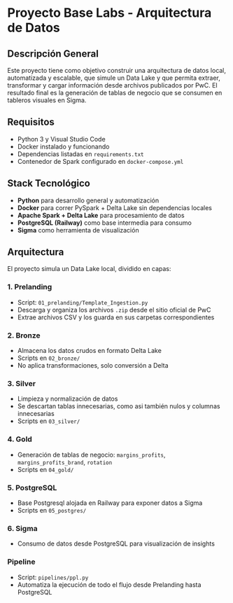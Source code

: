 # Proyecto Base Labs - Arquitectura de Datos

## Descripción General
Este proyecto tiene como objetivo construir una arquitectura de datos local, automatizada y escalable, que simule un Data Lake y que permita extraer, transformar y cargar información desde archivos publicados por PwC. El resultado final es la generación de tablas de negocio que se consumen en tableros visuales en Sigma.

## Requisitos
- Python 3 y Visual Studio Code
- Docker instalado y funcionando
- Dependencias listadas en `requirements.txt`
- Contenedor de Spark configurado en `docker-compose.yml`

## Stack Tecnológico
- **Python** para desarrollo general y automatización
- **Docker** para correr PySpark + Delta Lake sin dependencias locales
- **Apache Spark + Delta Lake** para procesamiento de datos
- **PostgreSQL (Railway)** como base intermedia para consumo
- **Sigma** como herramienta de visualización

## Arquitectura
El proyecto simula un Data Lake local, dividido en capas:

### 1. Prelanding
- Script: `01_prelanding/Template_Ingestion.py`
- Descarga y organiza los archivos `.zip` desde el sitio oficial de PwC
- Extrae archivos CSV y los guarda en sus carpetas correspondientes

### 2. Bronze
- Almacena los datos crudos en formato Delta Lake
- Scripts en `02_bronze/`
- No aplica transformaciones, solo conversión a Delta

### 3. Silver
- Limpieza y normalización de datos
- Se descartan tablas innecesarias, como asi también nulos y columnas innecesarias
- Scripts en `03_silver/`

### 4. Gold
- Generación de tablas de negocio: `margins_profits`, `margins_profits_brand`, `rotation`
- Scripts en `04_gold/`

### 5. PostgreSQL
- Base Postgresql alojada en Railway para exponer datos a Sigma
- Scripts en `05_postgres/`

### 6. Sigma
- Consumo de datos desde PostgreSQL para visualización de insights

### Pipeline
- Script: `pipelines/ppl.py`
- Automatiza la ejecución de todo el flujo desde Prelanding hasta PostgreSQL
